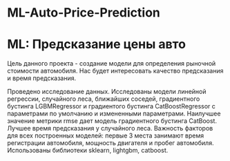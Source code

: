 # ML-Auto-Price-Prediction
# ML: Предсказание цены авто

Цель данного проекта - создание модели для определения рыночной стоимости автомобиля. Нас будет интересовать качество предсказания и время предсказания.

Проведено исследование данных.
Исследованы модели линейной регрессии, случайного леса,  ближайших соседей, градиентного бустинга LGBMRegressor и градиентого бустинга CatBoostRegressor с параметрами по умолчанию и измененными параметрами.
Наилучшее значение метрики rmse дает модель градиентного бустинга CatBoost. Лучшее время предсказания у случайного леса. 
Важность факторов для всех построенных моделей: первые 3 места занимают время регистрации автомобиля, мощность двигателя и пробег автомобиля.
Использованы библиотеки sklearn, lightgbm, catboost.